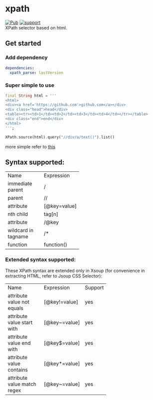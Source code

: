# xpath
[![Pub](https://img.shields.io/pub/v/xpath_parse.svg?style=flat-square)](https://pub.dartlang.org/packages/xpath_parse)
[![support](https://img.shields.io/badge/platform-flutter%7Cdart%20vm-ff69b4.svg?style=flat-square)](https://github.com/codingfd/xpath)<br>
XPath selector based on html.
## Get started
### Add dependency
```yaml
dependencies:
  xpath_parse: lastVersion
```
### Super simple to use

```dart
final String html = '''
<html>
<div><a href='https://github.com'>github.com</a></div>
<div class="head">head</div>
<table><tr><td>1</td><td>2</td><td>3</td><td>4</td></tr></table>
<div class="end">end</div>
</html>
''';

XPath.source(html).query("//div/a/text()").list()

```

more simple refer to [this](https://github.com/codingfd/xpath/blob/master/test/xpath_test.dart)

## Syntax supported:
<table>
    <tr>
        <td width="100">Name</td>
        <td width="100">Expression</td>
    </tr>
    <tr>
        <td>immediate parent</td>
        <td>/</td>
    </tr>
    <tr>
        <td>parent</td>
        <td>//</td>
    </tr>
    <tr>
        <td>attribute</td>
        <td>[@key=value]</td>
    </tr>
    <tr>
        <td>nth child</td>
        <td>tag[n]</td>
    </tr>
    <tr>
        <td>attribute</td>
        <td>/@key</td>
    </tr>
    <tr>
        <td>wildcard in tagname</td>
        <td>/*</td>
    </tr>
    <tr>
        <td>function</td>
        <td>function()</td>
    </tr>
</table>

### Extended syntax supported:

These XPath syntax are extended only in Xsoup (for convenience in extracting HTML, refer to Jsoup CSS Selector):

<table>
    <tr>
        <td width="100">Name</td>
        <td width="100">Expression</td>
        <td>Support</td>
    </tr>
    <tr>
        <td>attribute value not equals</td>
        <td>[@key!=value]</td>
        <td>yes</td>
    </tr>
    <tr>
        <td>attribute value start with</td>
        <td>[@key~=value]</td>
        <td>yes</td>
    </tr>
    <tr>
        <td>attribute value end with</td>
        <td>[@key$=value]</td>
        <td>yes</td>
    </tr>
    <tr>
        <td>attribute value contains</td>
        <td>[@key*=value]</td>
        <td>yes</td>
    </tr>
    <tr>
        <td>attribute value match regex</td>
        <td>[@key~=value]</td>
        <td>yes</td>
    </tr>
</table>